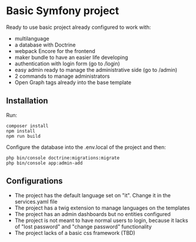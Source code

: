 # Basic Symfony project

Ready to use basic project already configured to work with:
- multilanguage
- a database with Doctrine
- webpack Encore for the frontend
- maker bundle to have an easier life developing
- authentication with login form (go to /login)
- easy admin ready to manage the administrative side (go to /admin)
- 2 commands to manage administrators
- Open Graph tags already into the base template

## Installation
Run: 

    composer install
    npm install
    npm run build
    
Configure the database into the .env.local of the project and then: 

    php bin/console doctrine:migrations:migrate    
    php bin/console app:admin-add
    
## Configurations

- The project has the default language set on "it". Change it in the services.yaml file
- The project has a twig extension to manage languages on the templates
- The project has an admin dashboards but no entities configured
- The project is not meant to have normal users to login, because it lacks of "lost password" and "change password" functionality
- The project lacks of a basic css framework (TBD)
